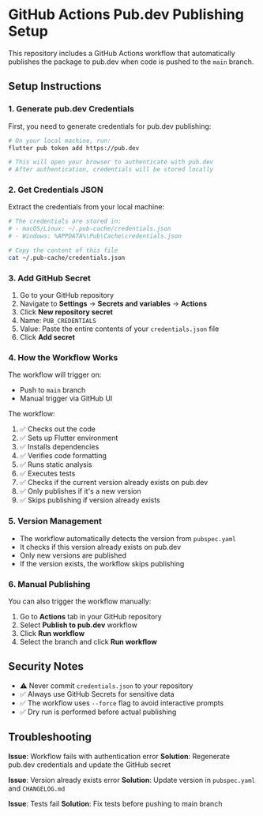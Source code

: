 # GitHub Actions Pub.dev Publishing Setup

This repository includes a GitHub Actions workflow that automatically publishes the package to pub.dev when code is pushed to the `main` branch.

## Setup Instructions

### 1. Generate pub.dev Credentials

First, you need to generate credentials for pub.dev publishing:

```bash
# On your local machine, run:
flutter pub token add https://pub.dev

# This will open your browser to authenticate with pub.dev
# After authentication, credentials will be stored locally
```

### 2. Get Credentials JSON

Extract the credentials from your local machine:

```bash
# The credentials are stored in:
# - macOS/Linux: ~/.pub-cache/credentials.json
# - Windows: %APPDATA%\Pub\Cache\credentials.json

# Copy the content of this file
cat ~/.pub-cache/credentials.json
```

### 3. Add GitHub Secret

1. Go to your GitHub repository
2. Navigate to **Settings** → **Secrets and variables** → **Actions**
3. Click **New repository secret**
4. Name: `PUB_CREDENTIALS`
5. Value: Paste the entire contents of your `credentials.json` file
6. Click **Add secret**

### 4. How the Workflow Works

The workflow will trigger on:
- Push to `main` branch
- Manual trigger via GitHub UI

The workflow:
1. ✅ Checks out the code
2. ✅ Sets up Flutter environment
3. ✅ Installs dependencies
4. ✅ Verifies code formatting
5. ✅ Runs static analysis
6. ✅ Executes tests
7. ✅ Checks if the current version already exists on pub.dev
8. ✅ Only publishes if it's a new version
9. ✅ Skips publishing if version already exists

### 5. Version Management

- The workflow automatically detects the version from `pubspec.yaml`
- It checks if this version already exists on pub.dev
- Only new versions are published
- If the version exists, the workflow skips publishing

### 6. Manual Publishing

You can also trigger the workflow manually:
1. Go to **Actions** tab in your GitHub repository
2. Select **Publish to pub.dev** workflow
3. Click **Run workflow**
4. Select the branch and click **Run workflow**

## Security Notes

- ⚠️ Never commit `credentials.json` to your repository
- ✅ Always use GitHub Secrets for sensitive data
- ✅ The workflow uses `--force` flag to avoid interactive prompts
- ✅ Dry run is performed before actual publishing

## Troubleshooting

**Issue**: Workflow fails with authentication error
**Solution**: Regenerate pub.dev credentials and update the GitHub secret

**Issue**: Version already exists error
**Solution**: Update version in `pubspec.yaml` and `CHANGELOG.md`

**Issue**: Tests fail
**Solution**: Fix tests before pushing to main branch